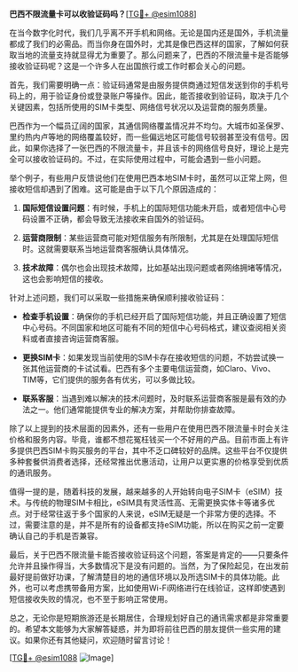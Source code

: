 **巴西不限流量卡可以收验证码吗？**[[TG💪+ @esim1088](https://t.me/s/esim1088)]

在当今数字化时代，我们几乎离不开手机和网络。无论是国内还是国外，手机流量都成了我们的必需品。而当你身在国外时，尤其是像巴西这样的国家，了解如何获取当地的流量支持就显得尤为重要了。那么问题来了，巴西的不限流量卡是否能够接收验证码呢？这是一个许多人在出国旅行或工作时都会关心的问题。

首先，我们需要明确一点：验证码通常是由服务提供商通过短信发送到你的手机号码上的，用于验证身份或登录账户等操作。因此，能否接收到验证码，取决于几个关键因素，包括所使用的SIM卡类型、网络信号状况以及运营商的服务质量。

巴西作为一个幅员辽阔的国家，其通信网络覆盖情况并不均匀。大城市如圣保罗、里约热内卢等地的网络覆盖较好，而一些偏远地区可能信号较弱甚至没有信号。因此，如果你选择了一张巴西的不限流量卡，并且该卡的网络信号良好，理论上是完全可以接收验证码的。不过，在实际使用过程中，可能会遇到一些小问题。

举个例子，有些用户反馈说他们在使用巴西本地SIM卡时，虽然可以正常上网，但接收短信却遇到了困难。这可能是由于以下几个原因造成的：

1. **国际短信设置问题**：有时候，手机上的国际短信功能未开启，或者短信中心号码设置不正确，都会导致无法接收来自国外的验证码。
   
2. **运营商限制**：某些运营商可能对短信服务有所限制，尤其是在处理国际短信时。这就需要联系当地运营商客服确认具体情况。

3. **技术故障**：偶尔也会出现技术故障，比如基站出现问题或者网络拥堵等情况，这也会影响短信的接收。

针对上述问题，我们可以采取一些措施来确保顺利接收验证码：

- **检查手机设置**：确保你的手机已经开启了国际短信功能，并且正确设置了短信中心号码。不同国家和地区可能有不同的短信中心号码格式，建议查阅相关资料或者直接咨询运营商客服。
  
- **更换SIM卡**：如果发现当前使用的SIM卡存在接收短信的问题，不妨尝试换一张其他运营商的卡试试看。巴西有多个主要电信运营商，如Claro、Vivo、TIM等，它们提供的服务各有优劣，可以多做比较。

- **联系客服**：当遇到难以解决的技术问题时，及时联系运营商客服是最有效的办法之一。他们通常能提供专业的解决方案，并帮助你排查故障。

除了以上提到的技术层面的因素外，还有一些用户在使用巴西不限流量卡时会关注价格和服务内容。毕竟，谁都不想花冤枉钱买一个不好用的产品。目前市面上有许多提供巴西SIM卡购买服务的平台，其中不乏口碑较好的品牌。这些平台不仅提供多种套餐供消费者选择，还经常推出优惠活动，让用户以更实惠的价格享受到优质的通讯服务。

值得一提的是，随着科技的发展，越来越多的人开始转向电子SIM卡（eSIM）技术。与传统的物理SIM卡相比，eSIM具有灵活性高、无需更换实体卡等诸多优点。对于经常往返于多个国家的人来说，eSIM无疑是一个非常方便的选择。不过，需要注意的是，并不是所有的设备都支持eSIM功能，所以在购买之前一定要确认自己的手机是否兼容。

最后，关于巴西不限流量卡能否接收验证码这个问题，答案是肯定的——只要条件允许并且操作得当，大多数情况下是没有问题的。当然，为了保险起见，在出发前最好提前做好功课，了解清楚目的地的通信环境以及所选SIM卡的具体功能。此外，也可以考虑携带备用方案，比如使用Wi-Fi网络进行在线验证，这样即使遇到短信接收失败的情况，也不至于影响正常使用。

总之，无论你是短期旅游还是长期居住，合理规划好自己的通讯需求都是非常重要的。希望本文能够为大家解答疑惑，并为即将前往巴西的朋友提供一些实用的建议。如果你还有其他疑问，欢迎随时留言讨论！

[[TG💪+ @esim1088](https://t.me/s/esim1088) ![Image](https://i.postimg.cc/4NQfJmqS/Snipaste-2025-05-13-00-14-12.png)]